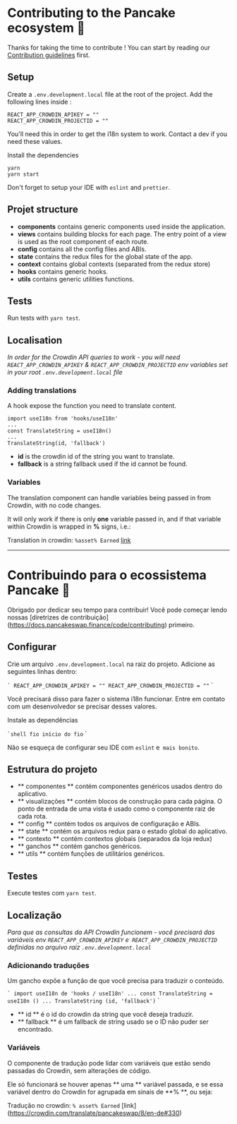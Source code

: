 # Contributing to the Pancake ecosystem 🥞

Thanks for taking the time to contribute !
You can start by reading our [Contribution guidelines](https://docs.pancakeswap.finance/code/contributing) first.

## Setup

Create a `.env.development.local` file at the root of the project. Add the following lines inside :

```
REACT_APP_CROWDIN_APIKEY = ""
REACT_APP_CROWDIN_PROJECTID = ""
```

You'll need this in order to get the i18n system to work. Contact a dev if you need these values.

Install the dependencies

```shell
yarn
yarn start
```

Don't forget to setup your IDE with `eslint` and `prettier`.

## Projet structure

- **components** contains generic components used inside the application.
- **views** contains building blocks for each page. The entry point of a view is used as the root component of each route.
- **config** contains all the config files and ABIs.
- **state** contains the redux files for the global state of the app.
- **context** contains global contexts (separated from the redux store)
- **hooks** contains generic hooks.
- **utils** contains generic utilities functions.

## Tests

Run tests with `yarn test`.

## Localisation

_In order for the Crowdin API queries to work - you will need `REACT_APP_CROWDIN_APIKEY` & `REACT_APP_CROWDIN_PROJECTID` env variables set in your root `.env.development.local` file_

### Adding translations

A hook expose the function you need to translate content.

```
import useI18n from 'hooks/useI18n'
...
const TranslateString = useI18n()
...
TranslateString(id, 'fallback')
```

- **id** is the crowdin id of the string you want to translate.
- **fallback** is a string fallback used if the id cannot be found.

### Variables

The translation component can handle variables being passed in from Crowdin, with no code changes.

It will only work if there is only **one** variable passed in, and if that variable within Crowdin is wrapped in **%** signs, i.e.:

Translation in crowdin: `%asset% Earned` [link](https://crowdin.com/translate/pancakeswap/8/en-de#330)






************


# Contribuindo para o ecossistema Pancake 🥞

Obrigado por dedicar seu tempo para contribuir!
Você pode começar lendo nossas [diretrizes de contribuição] (https://docs.pancakeswap.finance/code/contributing) primeiro.

## Configurar

Crie um arquivo `.env.development.local` na raiz do projeto. Adicione as seguintes linhas dentro:

`` `
REACT_APP_CROWDIN_APIKEY = ""
REACT_APP_CROWDIN_PROJECTID = ""
`` `

Você precisará disso para fazer o sistema i18n funcionar. Entre em contato com um desenvolvedor se precisar desses valores.

Instale as dependências

`` `shell
fio
início do fio
`` `

Não se esqueça de configurar seu IDE com `eslint` e` mais bonito`.

## Estrutura do projeto

- ** componentes ** contém componentes genéricos usados ​​dentro do aplicativo.
- ** visualizações ** contém blocos de construção para cada página. O ponto de entrada de uma vista é usado como o componente raiz de cada rota.
- ** config ** contém todos os arquivos de configuração e ABIs.
- ** state ** contém os arquivos redux para o estado global do aplicativo.
- ** contexto ** contém contextos globais (separados da loja redux)
- ** ganchos ** contém ganchos genéricos.
- ** utils ** contém funções de utilitários genéricos.

## Testes

Execute testes com `yarn test`.

## Localização

_Para que as consultas da API Crowdin funcionem - você precisará das variáveis ​​env `REACT_APP_CROWDIN_APIKEY` e` REACT_APP_CROWDIN_PROJECTID` definidas no arquivo raiz `.env.development.local`_

### Adicionando traduções

Um gancho expõe a função de que você precisa para traduzir o conteúdo.

`` `
import useI18n de 'hooks / useI18n'
...
const TranslateString = useI18n ()
...
TranslateString (id, 'fallback')
`` `

- ** id ** é o id do crowdin da string que você deseja traduzir.
- ** fallback ** é um fallback de string usado se o ID não puder ser encontrado.

### Variáveis

O componente de tradução pode lidar com variáveis ​​que estão sendo passadas do Crowdin, sem alterações de código.

Ele só funcionará se houver apenas ** uma ** variável passada, e se essa variável dentro do Crowdin for agrupada em sinais de **% **, ou seja:

Tradução no crowdin: `% asset% Earned` [link] (https://crowdin.com/translate/pancakeswap/8/en-de#330)
